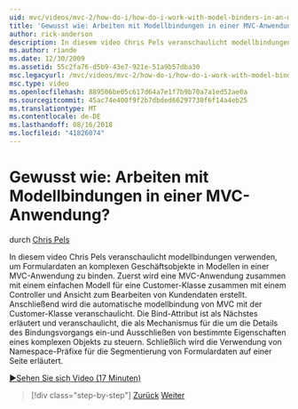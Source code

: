 ```yaml
---
uid: mvc/videos/mvc-2/how-do-i/how-do-i-work-with-model-binders-in-an-mvc-application
title: 'Gewusst wie: Arbeiten mit Modellbindungen in einer MVC-Anwendung? | Microsoft-Dokumentation'
author: rick-anderson
description: In diesem video Chris Pels veranschaulicht modellbindungen verwenden, um Formulardaten an komplexen Geschäftsobjekte in Modellen in einer MVC-Anwendung zu binden. Zuerst eine MVC-Application...
ms.author: riande
ms.date: 12/30/2009
ms.assetid: 55c2fa76-d5b9-43e7-921e-51a9b57dba30
msc.legacyurl: /mvc/videos/mvc-2/how-do-i/how-do-i-work-with-model-binders-in-an-mvc-application
msc.type: video
ms.openlocfilehash: 889506be05c617d64a7e1f7b9b70a7a1ed52ae0a
ms.sourcegitcommit: 45ac74e400f9f2b7dbded66297730f6f14a4eb25
ms.translationtype: MT
ms.contentlocale: de-DE
ms.lasthandoff: 08/16/2018
ms.locfileid: "41826074"
---
```

<a name="how-do-i-work-with-model-binders-in-an-mvc-application"></a>Gewusst wie: Arbeiten mit Modellbindungen in einer MVC-Anwendung?
====================
durch [Chris Pels](https://twitter.com/chrispels)

In diesem video Chris Pels veranschaulicht modellbindungen verwenden, um Formulardaten an komplexen Geschäftsobjekte in Modellen in einer MVC-Anwendung zu binden. Zuerst wird eine MVC-Anwendung zusammen mit einem einfachen Modell für eine Customer-Klasse zusammen mit einem Controller und Ansicht zum Bearbeiten von Kundendaten erstellt. Anschließend wird die automatische modellbindung von MVC mit der Customer-Klasse veranschaulicht. Die Bind-Attribut ist als Nächstes erläutert und veranschaulicht, die als Mechanismus für die um die Details des Bindungsvorgangs ein-und Ausschließen von bestimmte Eigenschaften eines komplexen Objekts zu steuern. Schließlich wird die Verwendung von Namespace-Präfixe für die Segmentierung von Formulardaten auf einer Seite erläutert.

[&#9654;Sehen Sie sich Video (17 Minuten)](https://channel9.msdn.com/Blogs/ASP-NET-Site-Videos/how-do-i-work-with-model-binders-in-an-mvc-application)

> [!div class="step-by-step"]
> [Zurück](how-do-i-create-a-custom-html-helper-for-an-mvc-application.md)
> [Weiter](how-do-i-use-httpverbs-attributes-in-an-mvc-application.md)
